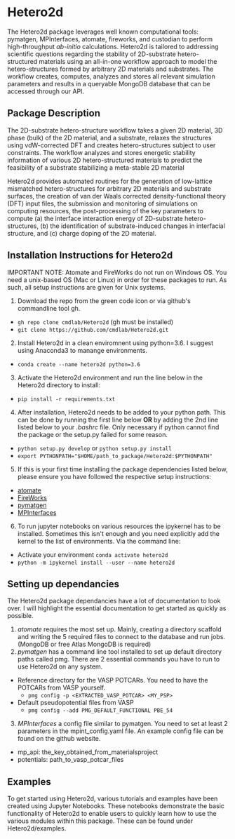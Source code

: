 # Hetero2d
The Hetero2d package leverages well known computational tools: pymatgen, MPInterfaces, atomate, fireworks, and custodian to perform high-throughput *ab-initio* calculations. Hetero2d is tailored to addressing scientific questions regarding the stability of 2D-substrate hetero-structured materials using an all-in-one workflow approach to model the hetero-structures formed by arbitrary 2D materials and substrates. The workflow creates, computes, analyzes and stores all relevant simulation parameters and results in a queryable MongoDB database that can be accessed through our API.

## Package Description
The 2D-substrate hetero-structure workflow takes a given 2D material, 3D phase (bulk) of the 2D material, and a substrate, relaxes the structures using vdW-corrected DFT and creates hetero-structures subject to user constraints. The workflow analyzes and stores energetic stability information of various 2D hetero-structured materials to predict the feasibility of a substrate stabilizing a meta-stable 2D material

Hetero2d provides automated routines for the generation of low-lattice mismatched hetero-structures for arbitrary 2D materials and substrate surfaces, the creation of van der Waals corrected density-functional theory (DFT) input files, the submission and monitoring of simulations on computing resources, the post-processing of the key parameters to compute (a) the interface interaction energy of 2D-substrate hetero-structures, (b) the identification of substrate-induced changes in interfacial structure, and (c) charge doping of the 2D material.

## Installation Instructions for Hetero2d
IMPORTANT NOTE: Atomate and FireWorks do not run on Windows OS. You need a unix-based OS (Mac or Linux) in order for these packages to run. As such, all setup instructions are given for Unix systems. 

1. Download the repo from the green code icon or via github's commandline tool gh. 
- ``gh repo clone cmdlab/Hetero2d`` (gh must be installed)
- ``git clone https://github.com/cmdlab/Hetero2d.git``
2. Install Hetero2d in a clean enviromnent using python=3.6. I suggest using Anaconda3 to manange environments. 
- ``conda create --name hetero2d python=3.6``
3. Activate the Hetero2d environment and run the line below in the Hetero2d directory to install:
- ``pip install -r requirements.txt``
4. After installation, Hetero2d needs to be added to your python path. This can be done by running the first line below **OR** by adding the 2nd line listed below to your *.bashrc* file. Only necessary if python cannot find the package or the setup.py failed for some reason.
- ``python setup.py develop`` or ``python setup.py install`` 
- ``export PYTHONPATH="$HOME/path_to_package/Hetero2d:$PYTHONPATH"``
5. If this is your first time installing the package dependencies listed below, please ensure you have followed the respective setup instructions:
- [atomate](https://atomate.org/)  
- [FireWorks](https://materialsproject.github.io/fireworks/installation.html)
- [pymatgen](https://pymatgen.org/installation.html)
- [MPInterfaces](https://github.com/henniggroup/MPInterfaces)
6. To run jupyter notebooks on various resources the ipykernel has to be installed. Sometimes this isn't enough and you need explicitly add the kernel to the list of environments. Via the command line:
- Activate your environment ``conda activate hetero2d``
- ``python -m ipykernel install --user --name hetero2d``

## Setting up dependancies
The Hetero2d package dependancies have a lot of documentation to look over. I will highlight the essential documentation to get started as quickly as possible.
1. *atomate* requires the most set up. Mainly, creating a directory scaffold and writing the 5 required files to connect to the database and run jobs. (MongoDB or free Atlas MongoDB is required) 
2. *pymatgen* has a command line tool installed to set up default directory paths called pmg. There are 2 essential commands you have to run to use Hetero2d on any system. 
- Reference directory for the VASP POTCARs. You need to have the POTCARs from VASP yourself.
  - `pmg config -p <EXTRACTED_VASP_POTCAR> <MY_PSP>` 
- Default pseudopotential files from VASP 
  - `pmg config --add PMG_DEFAULT_FUNCTIONAL PBE_54`
3. *MPInterfaces* a config file similar to pymatgen. You need to set at least 2 parameters in the mpint_config.yaml file. An example config file can be found on the github website.
  - mp_api: the_key_obtained_from_materialsproject
  - potentials: path_to_vasp_potcar_files

## Examples
To get started using Hetero2d, various tutorials and examples have been created using Jupyter Notebooks. These notebooks demonstrate the basic functionality of Hetero2d to enable users to quickly learn how to use the various modules within this package. These can be found under Hetero2d/examples.
